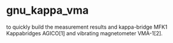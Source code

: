 # gnu_kappa_vma

to quickly build the measurement results and kappa-bridge MFK1 Kappabridges AGICO[1] and vibrating magnetometer VMA-1[2].

